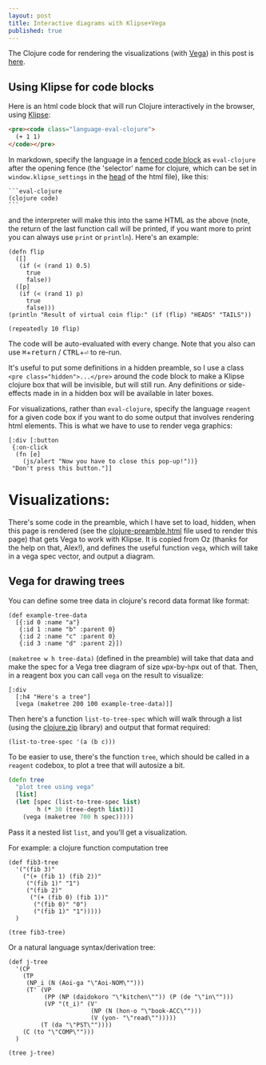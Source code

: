 ```yaml
---
layout: post
title: Interactive diagrams with Klipse+Vega
published: true
---
```


The Clojure code for rendering the visualizations (with [Vega](https://vega.github.io/vega/)) in this post is [here](https://github.com/jahoo/jahoo.github.io/blob/master/_includes/clojure-preamble.html).

## Using Klipse for code blocks

Here is an html code block that will run Clojure interactively in the browser, using [Klipse](https://github.com/viebel/klipse):

```html
<pre><code class="language-eval-clojure">
  (+ 1 1)
</code></pre>
```

In markdown, specify the language in a [fenced code block](https://www.markdownguide.org/extended-syntax/#:~:text=syntax%20highlighting%20for%20fenced%20code%20blocks) as `eval-clojure` after the opening fence (the 'selector' name for clojure, which can be set in `window.klipse_settings` in the [head](https://github.com/jahoo/jahoo.github.io/blob/master/_includes/head.html) of the html file), like this:

~~~
```eval-clojure
(clojure code)
```
~~~

and the interpreter will make this into the same HTML as the above (note, the return of the last function call will be printed, if you want more to print you can always use `print` or `println`). Here's an example:

```eval-clojure
(defn flip
  ([]
   (if (< (rand 1) 0.5)
     true
     false))
  ([p]
   (if (< (rand 1) p)
     true
     false)))
(println "Result of virtual coin flip:" (if (flip) "HEADS" "TAILS"))

(repeatedly 10 flip)
```

The code will be auto-evaluated with every change. Note that you also can use <kbd>⌘</kbd>+<kbd>return</kbd> / <kbd>CTRL</kbd>+<kbd>⏎</kbd> to re-run. 

It's useful to put some definitions in a hidden preamble, so I use a class `<pre class="hidden">...</pre>` around the code block to make a Klipse clojure box that will be invisible, but will still run. Any definitions or side-effects made in in a hidden box will be available in later boxes.

For visualizations, rather than `eval-clojure`, specify the language `reagent` for a given code box if you want to do some output that involves rendering html elements. This is what we have to use to render vega graphics:

```reagent
[:div [:button
 {:on-click
  (fn [e]
    (js/alert "Now you have to close this pop-up!"))}
 "Don't press this button."]]
```

# Visualizations:

There's some code in the preamble, which I have set to load, hidden, when this page is rendered (see the [clojure-preamble.html](https://github.com/jahoo/jahoo.github.io/blob/master/_includes/clojure-preamble.html) file used to render this page) that gets Vega to work with Klipse. It is copied from Oz (thanks for the help on that, Alex!), and defines the useful function `vega`, which will take in a vega spec vector, and output a diagram.  

<!-- ## Vega for plotting

Here's an example of a histogram. To start, here's how to make a simple bar graph: in a clojure box, create a function to make a reagent element:

```eval-clojure
(defn three-bar-graph [A B C]
  {:data {
          :values [
                   {:value "A", :count A},
                   {:value "B", :count B},
                   {:value "C", :count C}
                   ]
          },
   :mark "bar",
   :encoding {
              :x {:field "value", :type "ordinal"},
              :y {:field "count", :type "quantitative"}
              }})
```

Then, in a reagent box you can call `vega` on that to print the visualization (and whatever html you want).  Use square brackets rather than parentheses outside the function.
```reagent
[:div
  [:h4 "Example:"]
  [:p "Here's a " [:code "three-bar-graph"]]
  [vega (three-bar-graph 10 12 10)]]
```

Note the **visualizations need to be in a `reagent` code box** to be rendered. In an `eval-clojure` box they don't render.

```eval-clojure
(vega (three-bar-graph 10 12 10))
```

### Histograms:

The following code (which is executed in the preamble for this page) 
defines a function `hist` which will render a histogram
of a given list of observations:


```clojure
(defn list-to-data [l]
  """ takes a list and returns a record
  in the right format for vega data,
  with each list element the label to a field named 'x'"""
  (defrecord rec [x])
  {:values (into [] (map ->rec l))})

(defn makehist [data]
  {
   :$schema "https://vega.github.io/schema/vega-lite/v4.json",
   :data data,
   :mark "bar",
   :encoding {
              :x {:field "x",
                  :type "ordinal"},
              :y {:aggregate "count",
                  :type "quantitative"}
              }
   })

(defn hist [l]
  (vega (makehist (list-to-data l))))
```


Here is `hist` called on a list of numbers (**must be in a `reagent` code box**).
```reagent
(hist [0 5 2 1 2 3 4 3 3 3 4 5 19 20 20 21 20 20 19 18])
```
or truth values
```reagent
(hist (repeatedly 100 flip))
```

or lists...
```reagent
(defn sample-kleene-ab []
  (if (flip) '() (cons (if (flip) 'a 'b) (sample-kleene-ab))))

(hist (repeatedly 200 sample-kleene-ab))
```

`hist` is defined in the preamble, so it is available on any page.

 -->
## Vega for drawing trees

You can define some tree data in clojure's record data format like format:

```eval-clojure
(def example-tree-data
  [{:id 0 :name "a"}
   {:id 1 :name "b" :parent 0}
   {:id 2 :name "c" :parent 0}
   {:id 3 :name "d" :parent 2}])
```

`(maketree w h tree-data)` (defined in the preamble) will take that data and make the spec for a Vega tree diagram of size `w`px-by-`h`px out of that. Then, in a reagent box you can call `vega` on the result to visualize:

```reagent
[:div
  [:h4 "Here's a tree"]
  [vega (maketree 200 100 example-tree-data)]]
```

Then here's a function `list-to-tree-spec` which will walk through a list (using the [clojure.zip](https://clojuredocs.org/clojure.zip) library) and output that format required:

```eval-clojure
(list-to-tree-spec '(a (b c)))
```

To be easier to use, there's the function `tree`, which should be called in a `reagent` codebox, to plot a tree that will autosize a bit.

```clojure
(defn tree
  "plot tree using vega"
  [list]
  (let [spec (list-to-tree-spec list)
        h (* 30 (tree-depth list))]
    (vega (maketree 700 h spec)))))
```

Pass it a nested list `list`, and you'll get a visualization.

For example: a clojure function computation tree

```eval-clojure
(def fib3-tree
  '("(fib 3)"
    ("(+ (fib 1) (fib 2))"
     ("(fib 1)" "1")
     ("(fib 2)"
      ("(+ (fib 0) (fib 1))"
       ("(fib 0)" "0")
       ("(fib 1)" "1")))))
  )
```

```reagent
(tree fib3-tree)
```

Or a natural language syntax/derivation tree:

```eval-clojure
(def j-tree
  '(CP 
    (TP 
     (NP_i (N (Aoi-ga "\"Aoi-NOM\"")))
     (T' (VP 
          (PP (NP (daidokoro "\"kitchen\"")) (P (de "\"in\""))) 
          (VP "(t_i)" (V' 
                       (NP (N (hon-o "\"book-ACC\"")))
                       (V (yon- "\"read\"")))))
         (T (da "\"PST\"")))) 
    (C (to "\"COMP\"")))
  )
```

```reagent
(tree j-tree)
```
